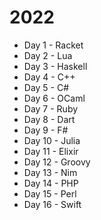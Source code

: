 # 2022

* Day 1 - Racket
* Day 2 - Lua
* Day 3 - Haskell
* Day 4 - C++
* Day 5 - C#
* Day 6 - OCaml
* Day 7 - Ruby
* Day 8 - Dart
* Day 9 - F#
* Day 10 - Julia
* Day 11 - Elixir
* Day 12 - Groovy
* Day 13 - Nim
* Day 14 - PHP
* Day 15 - Perl
* Day 16 - Swift
